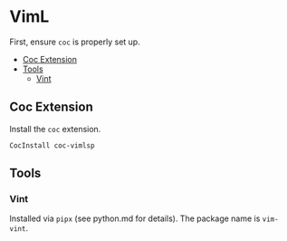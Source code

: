 # VimL

First, ensure `coc` is properly set up.


<!-- vim-markdown-toc GFM -->

* [Coc Extension](#coc-extension)
* [Tools](#tools)
  - [Vint](#vint)

<!-- vim-markdown-toc -->

## Coc Extension

Install the `coc` extension.

```viml
CocInstall coc-vimlsp
```

## Tools

### Vint

Installed via `pipx` (see python.md for details). The package name is `vim-vint`.
